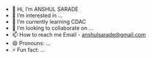 - 👋 Hi, I’m ANSHUL SARADE
- 👀 I’m interested in ...
- 🌱 I’m currently learning CDAC
- 💞️ I’m looking to collaborate on ...
- 📫 How to reach me Email - anshulsarade@gmail.com
- 😄 Pronouns: ...
- ⚡ Fun fact: ...

<!---
ANSHUL2902/ANSHUL2902 is a ✨ special ✨ repository because its `README.md` (this file) appears on your GitHub profile.
You can click the Preview link to take a look at your changes.
--->
